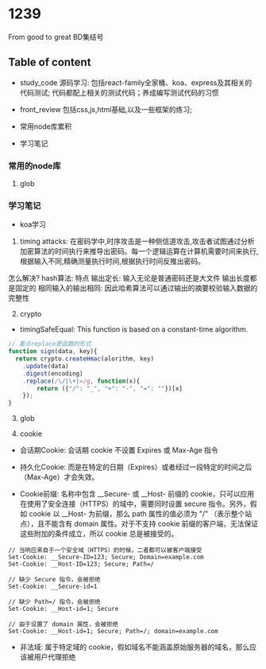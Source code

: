 # 1239

From good to great BD集结号

## Table of content

- study_code
  源码学习: 包括react-family全家桶、koa、express及其相关的代码测试;
  代码都配上相关的测试代码；养成编写测试代码的习惯

- front_review
  包括css,js,html基础,以及一些框架的练习;

- 常用node库累积


- 学习笔记

### 常用的node库

1. glob

### 学习笔记

- koa学习

1. timing attacks: 在密码学中,时序攻击是一种侧信道攻击,攻击者试图通过分析加密算法的时间执行来推导出密码。每一个逻辑运算在计算机需要时间来执行,根据输入不同,精确测量执行时间,根据执行时间反推出密码。

怎么解决? hash算法: 特点
输出定长: 输入无论是普通密码还是大文件 输出长度都是固定的
相同输入的输出相同: 因此哈希算法可以通过输出的摘要校验输入数据的完整性

2. crypto 

- timingSafeEqual: This function is based on a constant-time algorithm.

```js
// 重点replace更函数的形式
function sign(data, key){
  return crypto.createHmac(alorithm, key)
    .update(data)
    .digest(encoding)
    .replace(/\/|\+|=/g, function(x){
        return ({"/": "_", "+": "-", "=": ""})[x]
    });
}
```

3. glob

4. cookie

- 会话期Cookie: 会话期 cookie 不设置 Expires 或 Max-Age 指令

- 持久化Cookie: 而是在特定的日期（Expires）或者经过一段特定的时间之后（Max-Age）才会失效。

- Cookie前缀: 名称中包含 __Secure- 或 __Host- 前缀的 cookie，只可以应用在使用了安全连接（HTTPS）的域中，需要同时设置 secure 指令。另外，假如 cookie 以 __Host- 为前缀，那么 path 属性的值必须为 "/" （表示整个站点），且不能含有 domain 属性。对于不支持 cookie 前缀的客户端，无法保证这些附加的条件成立，所以 cookie 总是被接受的。

```
// 当响应来自于一个安全域（HTTPS）的时候，二者都可以被客户端接受
Set-Cookie: __Secure-ID=123; Secure; Domain=example.com
Set-Cookie: __Host-ID=123; Secure; Path=/

// 缺少 Secure 指令，会被拒绝
Set-Cookie: __Secure-id=1

// 缺少 Path=/ 指令，会被拒绝
Set-Cookie: __Host-id=1; Secure

// 由于设置了 domain 属性，会被拒绝
Set-Cookie: __Host-id=1; Secure; Path=/; domain=example.com
```

- 非法域: 属于特定域的 cookie，假如域名不能涵盖原始服务器的域名，那么应该被用户代理拒绝

  